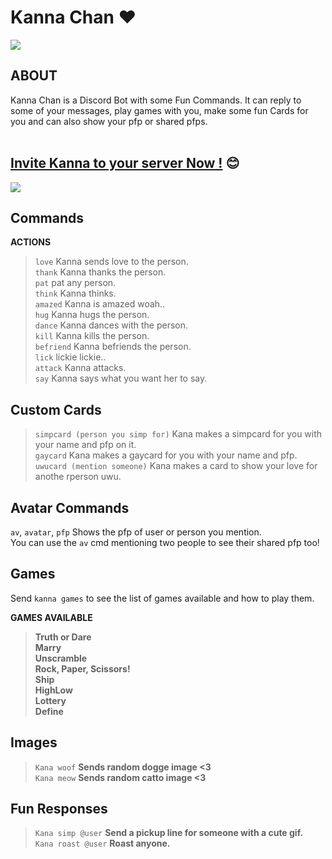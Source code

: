 # Kanna Chan ❤️

<img align='center' src="https://c.tenor.com/VEDaRqyKjyQAAAAC/kanna-kamui-loli-dragon.gif">

<h2>ABOUT</h2>
Kanna Chan is a Discord Bot with some Fun Commands. It can reply to some of your messages, play games with you, make some fun Cards for you and can also show your pfp or shared pfps.</br>
</br>
<h2> <a href="https://discord.com/api/oauth2/authorize?client_id=857835279259664403&permissions=318528&scope=bot">Invite Kanna to your server Now !</a> 😊</h2>
<img align='center' src="https://c.tenor.com/oQn73ZkvcG4AAAAC/kanna.gif">

<h2>Commands</h2>

__ACTIONS__

> `love` Kanna sends love to the person. </br>
> `thank` Kanna thanks the person.</br>
> `pat` pat any person.</br>
> `think` Kanna thinks.</br>
> `amazed` Kanna is amazed woah..</br>
> `hug` Kanna hugs the person.</br>
> `dance` Kanna dances with the person.</br>
> `kill` Kanna kills the person.</br>
> `befriend` Kanna befriends the person.</br>
> `lick` lickie lickie..</br>
> `attack` Kanna attacks.</br>
> `say` Kanna says what you want her to say.</br>

<h2>Custom Cards</h2>

> `simpcard (person you simp for)` Kana makes a simpcard for you with your name and pfp on it.</br>
> `gaycard` Kana makes a gaycard for you with your name and pfp.</br>
> `uwucard (mention someone)` Kana makes a card to show your love for anothe rperson uwu.

<h2>Avatar Commands</h2>

`av`, `avatar`, `pfp` Shows the pfp of user or person you mention.</br>
You can use the `av` cmd mentioning two people to see their shared pfp too!

<h2>Games</h2>

Send `kanna games` to see the list of games available and how to play them.

__GAMES AVAILABLE__
> **Truth or Dare**</br>
> **Marry**</br>
> **Unscramble**</br>
> **Rock, Paper, Scissors!**</br>
> **Ship**</br>
> **HighLow**</br>
> **Lottery**</br>
> **Define**</br>

<h2>Images</h2>

> `Kana woof` **Sends random dogge image <3**</br>
> `Kana meow` **Sends random catto image <3**

<h2>Fun Responses</h2>

> `Kana simp @user` **Send a pickup line for someone with a cute gif.**</br>
> `Kana roast @user` **Roast anyone.**
